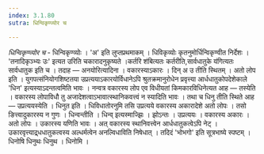 ```yaml
---
index: 3.1.80
sutra: धिन्विकृण्व्योर च

---
```

_धिन्विकृण्व्योर च_ - धिन्विकृण्व्योः । 'अ' इति लुप्तप्रथमाकम् । धिविकृव्योः कृतनुमोर्धिन्विकृण्वीत निर्देशः । 'तनादिकृञ्भ्यः उः' इत्यत उरिति चकारादनुकृष्यते ।कर्तरि श॑बित्यतः कर्तरीति,सार्वधातुके य॑गित्यतः सार्वधातुक इति च । तदाह —  अनयोरित्यादिना । वकारस्याऽकारः । दिन् अ उ तीति स्थितम् । अतो लोप इति । युगपत्संनियोगशिष्टतया उप्रत्ययाऽकारयोर्विधानेऽपि श्रुतक्रमानुरोधेन प्रवृत्त्या आर्धधातुकोपदेशेकाले 'धिन' इत्यस्याऽदन्तत्वमिति भावः । नन्वत्र वकारस्य लोप एव विधीयतां किमकारविधिनेत्यत आह — तस्येति । वकारस्य लोपाविधौ तु अजादेशत्वाऽभावात्स्थानिकवत्त्वं न स्यादिति भावः । तथा च धिनु तीति स्थिते आह — उप्रत्ययस्येति । धिनुत इति । धिविधातोरनुमि तसि उप्रत्यये वकारस्य अकारादेशे अतो लोपः । तसो ङित्त्वादुकारस्य न गुणः । धिन्वन्तीति । धिन्व् इत्यस्माज्झिः । झोऽन्तः । उप्रत्ययः । वकारस्य अकारः । अतो लोपः । उकारस्य यणिति भावः । अत् वकारस्य स्थानिवत्त्वेन आर्धधातुकत्वेऽपि नेट् । उकारवृत्त्याद्र्धधातुकत्वस्य अल्धर्मत्वेन अनल्विधाविति निषेधात् । तदिदं 'भोभगो' इति सूत्रभाष्ये स्पष्टम् । धिनोषि धिनुथः धिनुथ । धिनोमि ।